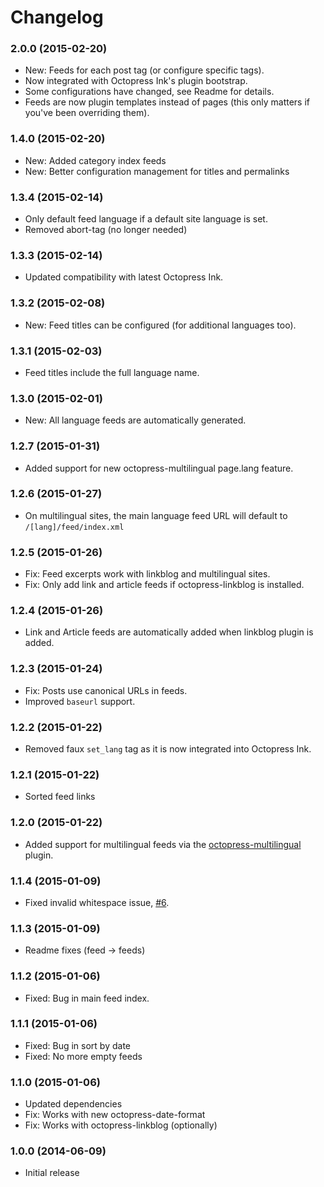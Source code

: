 # Changelog

### 2.0.0 (2015-02-20)
- New: Feeds for each post tag (or configure specific tags).
- Now integrated with Octopress Ink's plugin bootstrap.
- Some configurations have changed, see Readme for details.
- Feeds are now plugin templates instead of pages (this only matters if you've been overriding them).

### 1.4.0 (2015-02-20)
- New: Added category index feeds
- New: Better configuration management for titles and permalinks

### 1.3.4 (2015-02-14)

- Only default feed language if a default site language is set.
- Removed abort-tag (no longer needed)

### 1.3.3 (2015-02-14)

- Updated compatibility with latest Octopress Ink.

### 1.3.2 (2015-02-08)

- New: Feed titles can be configured (for additional languages too).

### 1.3.1 (2015-02-03)

- Feed titles include the full language name.

### 1.3.0 (2015-02-01)

- New: All language feeds are automatically generated.

### 1.2.7 (2015-01-31)

- Added support for new octopress-multilingual page.lang feature.

### 1.2.6 (2015-01-27)

- On multilingual sites, the main language feed URL will default to `/[lang]/feed/index.xml`

### 1.2.5 (2015-01-26)

- Fix: Feed excerpts work with linkblog and multilingual sites.
- Fix: Only add link and article feeds if octopress-linkblog is installed.

### 1.2.4 (2015-01-26)

- Link and Article feeds are automatically added when linkblog plugin is added.

### 1.2.3 (2015-01-24)
- Fix: Posts use canonical URLs in feeds.
- Improved `baseurl` support.

### 1.2.2 (2015-01-22)
- Removed faux `set_lang` tag as it is now integrated into Octopress Ink.

### 1.2.1 (2015-01-22)
- Sorted feed links

### 1.2.0 (2015-01-22)
- Added support for multilingual feeds via the [octopress-multilingual](https://github.com/octopress/multilingual) plugin.

### 1.1.4 (2015-01-09)
- Fixed invalid whitespace issue, [#6](https://github.com/octopress/feeds/issues/6).

### 1.1.3 (2015-01-09)
- Readme fixes (feed -> feeds)

### 1.1.2 (2015-01-06)
- Fixed: Bug in main feed index.

### 1.1.1 (2015-01-06)

- Fixed: Bug in sort by date
- Fixed: No more empty feeds

### 1.1.0 (2015-01-06)

- Updated dependencies
- Fix: Works with new octopress-date-format
- Fix: Works with octopress-linkblog (optionally)

### 1.0.0 (2014-06-09)

- Initial release
